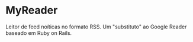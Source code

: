# MyReader
Leitor de feed noíticas no formato RSS. Um "substituto" ao Google Reader baseado em Ruby on Rails.
